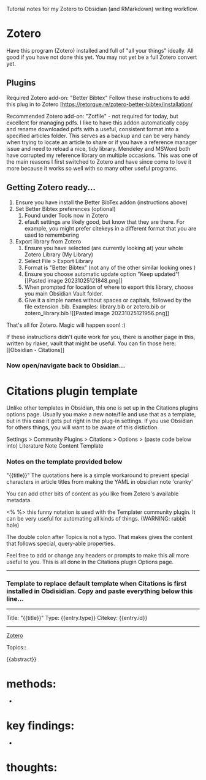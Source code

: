 Tutorial notes for my Zotero to Obsidian (and RMarkdown) writing workflow.
# Zotero

Have this program (Zotero) installed and full of "all your things" ideally.  All good if you have not done this yet. You may not yet be a full Zotero convert yet.
## Plugins
Required Zotero add-on:  "Better Bibtex"
Follow these instructions to add this plug in to Zotero
[https://retorque.re/zotero-better-bibtex/installation/

Recommended Zotero add-on: "Zotfile" - not required for today, but excellent for managing pdfs.  I like to have this addon automatically copy and rename downloaded pdfs with a useful, consistent format into a specified articles folder.  This serves as a backup and can be very handy when trying to locate an article to share or if you have a reference manager issue and need to reload a nice, tidy library. Mendeley and MSWord both have corrupted my reference library on multiple occasions.  This was one of the main reasons I first switched to Zotero and have since come to love it more because it works so well with so many other useful programs.

## Getting Zotero ready...
1. Ensure you have install the Better BibTex addon (instructions above)
2. Set Better Bibtex preferences (optional)
	1. Found under Tools now in Zotero
	2. efault settings are likely good, but know that they are there. For example, you might prefer citekeys in a different format that you are used to remembering
4. Export library from Zotero
	1. Ensure you have selected (are currently looking at) your whole Zotero Library (My Library)
	2. Select File > Export Library
	3. Format is "Better Bibtex"  (not any of the other similar looking ones )
	4. Ensure you choose automatic update option "Keep updated"![[Pasted image 20231025121848.png]]
	5. When prompted for location of where to export this library, choose you main Obsidian Vault folder.
	6. Give it a simple names without spaces or capitals, followed by the file extension .bib.  Examples: library.bib or zotero.bib or zotero_library.bib ![[Pasted image 20231025121956.png]]


That's all for Zotero.  Magic will happen soon!  :)

If these instructions didn't quite work for you, there is another page in this, written by rlaker, vault that might be useful. You can fin those here: [[Obsidian - Citations]]

### Now open/navigate back to Obsidian...

# Citations plugin template

Unlike other templates in Obsidian, this one is set up in the Citations plugins options page. Usually you make a new note/file and use that as a template, but in this case it gets put right in the plug-in settings.  If you use Obsidian for others things, you will want to be aware of this distiction.

Settings > Community Plugins > Citations > Options > (paste code below into) Literature Note Content Template

### Notes on the template provided below
"{{title}}"  The quotations here is a simple workaround to prevent special characters in article titles from making the YAML in obsidian note 'cranky'

You can add other bits of content as you like from Zotero's available metadata.

<% %> this funny notation is used with the Templater community plugin. It can be very useful for automating all kinds of things. (WARNING: rabbit hole)

The double colon after Topics is not a typo.  That makes gives the content that follows special, query-able properties.

Feel free to add or change any headers or prompts to make this all more useful to you.  This is all done in the Citations plugin Options page.

---
### Template to replace default template when Citations is first installed in Obdisidian. Copy and paste everything below this line...
---

Title: "{{title}}"
Type: {{entry.type}}
Citekey: {{entry.id}}

---

[Zotero]({{zoteroSelectURI}}) 

 Topics:: 

{{abstract}}

# methods:
- 

# key findings:
- 

# thoughts:





